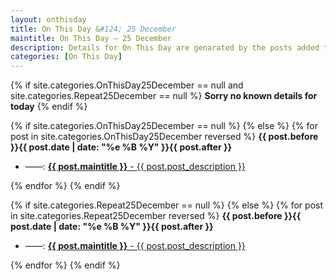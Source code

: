 ```yaml
---
layout: onthisday
title: On This Day &#124; 25 December
maintitle: On This Day — 25 December
description: Details for On This Day are genarated by the posts added to the website so the content is subject to changes/updates over time.
categories: [On This Day]
---
```


{% if site.categories.OnThisDay25December == null and site.categories.Repeat25December == null %}
<strong>Sorry no known details for today</strong>
{% endif %}

{% if site.categories.OnThisDay25December == null %}
{% else %}
{% for post in site.categories.OnThisDay25December reversed %}
<strong>{{ post.before }}{{ post.date | date: "%e %B %Y" }}{{ post.after }}</strong>
<ul>
<li> ——: <a href="{{ post.url }}"><strong>{{ post.maintitle }}</strong> - {{ post.post_description }}</a></li>
</ul>
{% endfor %}
{% endif %}

{% if site.categories.Repeat25December == null %}
{% else %}
{% for post in site.categories.Repeat25December reversed %}
<strong>{{ post.before }}{{ post.date | date: "%e %B %Y" }}{{ post.after }}</strong>
<ul>
<li> ——: <a href="{{ post.url }}"><strong>{{ post.maintitle }}</strong> - {{ post.post_description }}</a></li>
</ul>
{% endfor %}
{% endif %}
